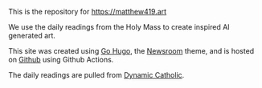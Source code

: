 This is the repository for https://matthew419.art

We use the daily readings from the Holy Mass to create inspired AI generated art. 

This site was created using [Go Hugo](https://gohugo.io/), the [Newsroom](https://themes.gohugo.io/themes/newsroom/) theme, and is hosted on [Github](https://github.com) using Github Actions. 

The daily readings are pulled from [Dynamic Catholic](https://www.dynamiccatholic.com/). 